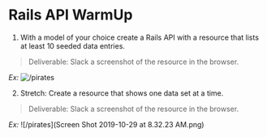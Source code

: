 # Rails API WarmUp

1. With a model of your choice create a Rails API with a resource that lists at least 10 seeded data entries. 
  > Deliverable: Slack a screenshot of the resource in the browser. 
  
  *Ex:* ![/pirates](ScreenShot2019-10-29.png) 
  
2. Stretch: Create a resource that shows one data set at a time. 
  > Deliverable: Slack a screenshot of the resource in the browser. 
  
  *Ex:* ![/pirates](Screen Shot 2019-10-29 at 8.32.23 AM.png) 


